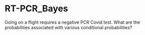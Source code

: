 # RT-PCR_Bayes

Going on a flight requires a negative PCR Covid test. What are the probabilities associated with various conditional probabilities?
